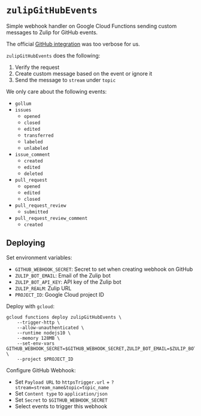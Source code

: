 # `zulipGitHubEvents`

Simple webhook handler on Google Cloud Functions sending custom messages to Zulip for GitHub events.

The official [GitHub integration](https://zulipchat.com/integrations/doc/github) was too verbose for us.

`zulipGitHubEvents` does the following:

1. Verify the request
2. Create custom message based on the event or ignore it
3. Send the message to `stream` under `topic`

We only care about the following events:

- `gollum`
- `issues`
  - `opened`
  - `closed`
  - `edited`
  - `transferred`
  - `labeled`
  - `unlabeled`
- `issue_comment`
  - `created`
  - `edited`
  - `deleted`
- `pull_request`
  - `opened`
  - `edited`
  - `closed`
- `pull_request_review`
  - `submitted`
- `pull_request_review_comment`
  - `created`

## Deploying

Set environment variables:

- `GITHUB_WEBHOOK_SECRET`: Secret to set when creating webhook on GitHub
- `ZULIP_BOT_EMAIL`: Email of the Zulip bot
- `ZULIP_BOT_API_KEY`: API key of the Zulip bot
- `ZULIP_REALM`: Zulip URL
- `PROJECT_ID`: Google Cloud project ID

Deploy with `gcloud`:

```
gcloud functions deploy zulipGitHubEvents \
    --trigger-http \
    --allow-unauthenticated \
    --runtime nodejs10 \
    --memory 128MB \
    --set-env-vars GITHUB_WEBHOOK_SECRET=$GITHUB_WEBHOOK_SECRET,ZULIP_BOT_EMAIL=$ZULIP_BOT_EMAIL,ZULIP_BOT_API_KEY=$ZULIP_BOT_API_KEY,ZULIP_REALM=$ZULIP_REALM \
    --project $PROJECT_ID
```

Configure GitHub Webhook:

- Set `Payload URL` to `httpsTrigger.url` + `?stream=stream_name&topic=topic_name`
- Set `Content type` to `application/json`
- Set `Secret` to `$GITHUB_WEBHOOK_SECRET`
- Select events to trigger this webhook
